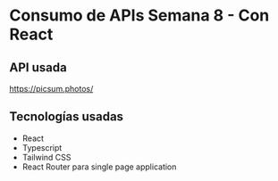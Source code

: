 # Consumo de APIs Semana 8 - Con React

## API usada

<https://picsum.photos/>

## Tecnologías usadas

- React
- Typescript
- Tailwind CSS
- React Router para single page application
